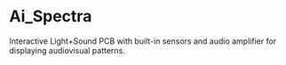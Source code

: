 # Ai_Spectra
Interactive Light+Sound PCB with built-in sensors and audio amplifier for displaying audiovisual patterns.
